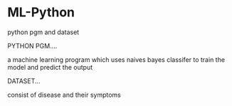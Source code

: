 # ML-Python
python pgm and dataset




PYTHON PGM....

a machine learning program which uses naives bayes classifer to train the model and predict the output



DATASET...

consist of disease and their symptoms
